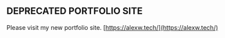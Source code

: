 ## DEPRECATED PORTFOLIO SITE

Please visit my new portfolio site. [https://alexw.tech/](https://alexw.tech/)
